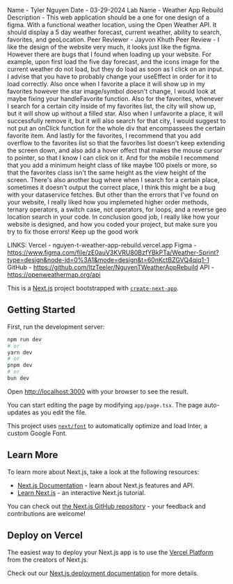 Name - Tyler Nguyen
Date - 03-29-2024
Lab Name - Weather App Rebuild
Description - This web application should be a one for one design of a figma. With a functional weather location, using the Open Weather API.
It should display a 5 day weather forecast, current weather, ability to search, favorites, and geoLocation. 
Peer Reviewer - Jayvon Khuth
Peer Review - I like the design of the website very much, it looks just like the figma. However there are bugs that I found when loading up your website. For example, upon first load the five day forecast, and the icons image for the current weather do not load, but they do load as soon as I click on an input. I advise that you have to probably change your useEffect in order for it to load correctly. Also once when I favorite a place it will show up in my favorites however the star image/symbol doesn't change, I would look at maybe fixing your handleFavorite function. Also for the favorites, whenever I search for a certain city inside of my favorites list, the city will show up, but it will show up without a filled star. Also when I unfavorite a place, it will successfully remove it, but it will also search for that city, I would suggest to not put an onClick function for the whole div that encompassees the certain favorite item. And lastly for the favorites, I recommend that you add overflow to the favorites list so that the favorites list doesn't keep extending the screen down, and also add a hover offect that makes the mouse cursor to pointer, so that I know I can click on it. And for the mobile I recommend that you add a minimum height class of like maybe 100 pixels or more, so that the favorites class isn't the same height as the view height of the screen. There's also another bug where when I search for a certain place, sometimes it doesn't output the correct place, I think this might be a bug with your dataservice fetches. But other than the errors that I've found on your website, I really liked how you implemeted higher order methods, ternary operators, a switch case, not operators, for loops, and a reverse geo location search in your code. In conclusion good job, I really like how your website is designed, and how you coded your project, but make sure you try to fix those errors! Keep up the good work

LINKS:
Vercel - nguyen-t-weather-app-rebuild.vercel.app
Figma - https://www.figma.com/file/zE0auV3KVRU80BzfYBkPTa/Weather-Sprint?type=design&node-id=0%3A1&mode=design&t=60nKctBZGVQ4qjq1-1
GitHub - https://github.com/ItzTeeler/NguyenTWeatherAppRebuild
API - https://openweathermap.org/api

This is a [Next.js](https://nextjs.org/) project bootstrapped with [`create-next-app`](https://github.com/vercel/next.js/tree/canary/packages/create-next-app).

## Getting Started

First, run the development server:

```bash
npm run dev
# or
yarn dev
# or
pnpm dev
# or
bun dev
```

Open [http://localhost:3000](http://localhost:3000) with your browser to see the result.

You can start editing the page by modifying `app/page.tsx`. The page auto-updates as you edit the file.

This project uses [`next/font`](https://nextjs.org/docs/basic-features/font-optimization) to automatically optimize and load Inter, a custom Google Font.

## Learn More

To learn more about Next.js, take a look at the following resources:

- [Next.js Documentation](https://nextjs.org/docs) - learn about Next.js features and API.
- [Learn Next.js](https://nextjs.org/learn) - an interactive Next.js tutorial.

You can check out [the Next.js GitHub repository](https://github.com/vercel/next.js/) - your feedback and contributions are welcome!

## Deploy on Vercel

The easiest way to deploy your Next.js app is to use the [Vercel Platform](https://vercel.com/new?utm_medium=default-template&filter=next.js&utm_source=create-next-app&utm_campaign=create-next-app-readme) from the creators of Next.js.

Check out our [Next.js deployment documentation](https://nextjs.org/docs/deployment) for more details.
